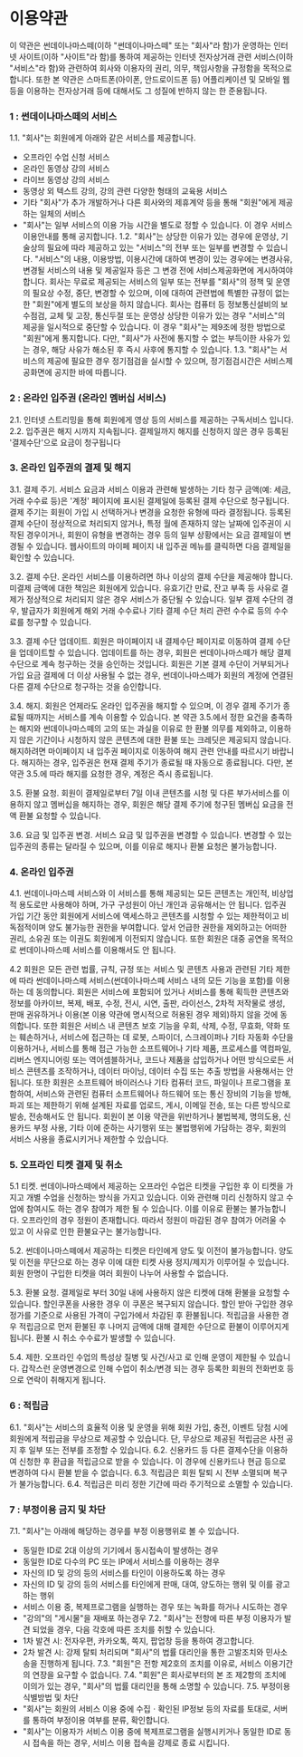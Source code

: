 # 이용약관

이 약관은 썬데이나마스떼(이하 "썬데이나마스떼" 또는 "회사"라 함)가 운영하는 인터넷 사이트(이하 "사이트"라 함)를 통하여 제공하는 인터넷 전자상거래 관련 서비스(이하 "서비스"라 함)와 관련하여 회사와 이용자의 권리, 의무, 책임사항을 규정함을 목적으로 합니다. 또한 본 약관은 스마트폰(아이폰, 안드로이드폰 등) 어플리케이션 및 모바일 웹 등을 이용하는 전자상거래 등에 대해서도 그 성질에 반하지 않는 한 준용됩니다.

### 1 : 썬데이나마스떼의 서비스
1.1. "회사"는 회원에게 아래와 같은 서비스를 제공합니다.
  - 오프라인 수업 신청 서비스
  - 온라인 동영상 강의 서비스
  - 라이브 동영상 강의 서비스
  - 동영상 외 텍스트 강의, 강의 관련 다양한 형태의 교육용 서비스
  - 기타 "회사"가 추가 개발하거나 다른 회사와의 제휴계약 등을 통해 "회원"에게 제공하는 일체의 서비스
  - "회사"는 일부 서비스의 이용 가능 시간을 별도로 정할 수 있습니다. 이 경우 서비스 이용안내를 통해 공지합니다.
1.2. "회사"는 상당한 이유가 있는 경우에 운영상, 기술상의 필요에 따라 제공하고 있는 "서비스"의 전부 또는 일부를 변경할 수 있습니다.
"서비스"의 내용, 이용방법, 이용시간에 대하여 변경이 있는 경우에는 변경사유, 변경될 서비스의 내용 및 제공일자 등은 그 변경 전에 서비스제공화면에 게시하여야 합니다.
회사는 무료로 제공되는 서비스의 일부 또는 전부를 "회사"의 정책 및 운영의 필요상 수정, 중단, 변경할 수 있으며, 이에 대하여 관련법에 특별한 규정이 없는 한 "회원"에게 별도의 보상을 하지 않습니다.
회사는 컴퓨터 등 정보통신설비의 보수점검, 교체 및 고장, 통신두절 또는 운영상 상당한 이유가 있는 경우 "서비스"의 제공을 일시적으로 중단할 수 있습니다. 이 경우 "회사"는 제9조에 정한 방법으로 "회원"에게 통지합니다. 다만, "회사"가 사전에 통지할 수 없는 부득이한 사유가 있는 경우, 해당 사유가 해소된 후 즉시 사후에 통지할 수 있습니다.
1.3. "회사"는 서비스의 제공에 필요한 경우 정기점검을 실시할 수 있으며, 정기점검시간은 서비스제공화면에 공지한 바에 따릅니다.

### 2 : 온라인 입주권 (온라인 멤버십 서비스)
2.1. 인터넷 스트리밍을 통해 회원에게 영상 등의 서비스를 제공하는 구독서비스 입니다.
2.2. 입주권은 해지 시까지 지속됩니다. 결제일까지 해지를 신청하지 않은 경우 등록된 '결제수단'으로 요금이 청구됩니다

### 3. 온라인 입주권의 결제 및 해지
3.1. 결제 주기. 서비스 요금과 서비스 이용과 관련해 발생하는 기타 청구 금액(예: 세금, 거래 수수료 등)은 '계정' 페이지에 표시된 결제일에 등록된 결제 수단으로 청구됩니다. 결제 주기는 회원이 가입 시 선택하거나 변경을 요청한 유형에 따라 결정됩니다. 등록된 결제 수단이 정상적으로 처리되지 않거나, 특정 월에 존재하지 않는 날짜에 입주권이 시작된 경우이거나, 회원이 유형을 변경하는 경우 등의 일부 상황에서는 요금 결제일이 변경될 수 있습니다. 웹사이트의 마이페 페이지 내 입주권 메뉴를 클릭하면 다음 결제일을 확인할 수 있습니다.

3.2. 결제 수단. 온라인 서비스를 이용하려면 하나 이상의 결제 수단을 제공해야 합니다. 미결제 금액에 대한 책임은 회원에게 있습니다. 유효기간 만료, 잔고 부족 등 사유로 결제가 정상적으로 처리되지 않은 경우 서비스가 중단될 수 있습니다. 일부 결제 수단의 경우, 발급자가 회원에게 해외 거래 수수료나 기타 결제 수단 처리 관련 수수료 등의 수수료를 청구할 수 있습니다.

3.3. 결제 수단 업데이트. 회원은 마이페이지 내 결제수단 페이지로 이동하여 결제 수단을 업데이트할 수 있습니다. 업데이트를 하는 경우, 회원은 썬데이나마스떼가 해당 결제 수단으로 계속 청구하는 것을 승인하는 것입니다. 회원은 기본 결제 수단이 거부되거나 가입 요금 결제에 더 이상 사용될 수 없는 경우, 썬데이나마스떼가 회원의 계정에 연결된 다른 결제 수단으로 청구하는 것을 승인합니다.

3.4. 해지. 회원은 언제라도 온라인 입주권을 해지할 수 있으며, 이 경우 결제 주기가 종료될 때까지는 서비스를 계속 이용할 수 있습니다. 본 약관 3.5.에서 정한 요건을 충족하는 해지와 썬데이나마스떼의 고의 또는 과실을 이유로 한 환불 의무를 제외하고, 이용하지 않은 기간이나 시청하지 않은 콘텐츠에 대한 환불 또는 크레딧은 제공되지 않습니다. 해지하려면 마이페이지 내 입주권 페이지로 이동하여 해지 관련 안내를 따르시기 바랍니다. 해지하는 경우, 입주권은 현재 결제 주기가 종료될 때 자동으로 종료됩니다. 다만, 본 약관 3.5.에 따라 해지를 요청한 경우, 계정은 즉시 종료됩니다.

3.5. 환불 요청. 회원이 결제일로부터 7일 이내 콘텐츠를 시청 및 다른 부가서비스를 이용하지 않고 멤버십을 해지하는 경우, 회원은 해당 결제 주기에 청구된 멤버십 요금을 전액 환불 요청할 수 있습니다.

3.6. 요금 및 입주권 변경. 서비스 요금 및 입주권을 변경할 수 있습니다. 변경할 수 있는 입주권의 종류는 달라질 수 있으며, 이를 이유로 해지나 환불 요청은 불가능합니다.

### 4. 온라인 입주권
4.1. 썬데이나마스떼 서비스와 이 서비스를 통해 제공되는 모든 콘텐츠는 개인적, 비상업적 용도로만 사용해야 하며, 가구 구성원이 아닌 개인과 공유해서는 안 됩니다. 입주권 가입 기간 동안 회원에게 서비스에 액세스하고 콘텐츠를 시청할 수 있는 제한적이고 비독점적이며 양도 불가능한 권한을 부여합니다. 앞서 언급한 권한을 제외하고는 어떠한 권리, 소유권 또는 이권도 회원에게 이전되지 않습니다. 또한 회원은 대중 공연을 목적으로 썬데이나마스떼 서비스를 이용해서도 안 됩니다.

4.2 회원은 모든 관련 법률, 규칙, 규정 또는 서비스 및 콘텐츠 사용과 관련된 기타 제한에 따라 썬데이나마스떼 서비스(썬데이나마스떼 서비스 내의 모든 기능을 포함)를 이용하는 데 동의합니다. 회원은 서비스에 포함되어 있거나 서비스를 통해 획득한 콘텐츠와 정보를 아카이브, 복제, 배포, 수정, 전시, 시연, 출판, 라이선스, 2차적 저작물로 생성, 판매 권유하거나 이용(본 이용 약관에 명시적으로 허용된 경우 제외)하지 않을 것에 동의합니다. 또한 회원은 서비스 내 콘텐츠 보호 기능을 우회, 삭제, 수정, 무효화, 약화 또는 훼손하거나, 서비스에 접근하는 데 로봇, 스파이더, 스크레이퍼나 기타 자동화 수단을 이용하거나, 서비스를 통해 접근 가능한 소프트웨어나 기타 제품, 프로세스를 역컴파일, 리버스 엔지니어링 또는 역어셈블하거나, 코드나 제품을 삽입하거나 어떤 방식으로든 서비스 콘텐츠를 조작하거나, 데이터 마이닝, 데이터 수집 또는 추출 방법을 사용해서는 안 됩니다. 또한 회원은 소프트웨어 바이러스나 기타 컴퓨터 코드, 파일이나 프로그램을 포함하여, 서비스와 관련된 컴퓨터 소프트웨어나 하드웨어 또는 통신 장비의 기능을 방해, 파괴 또는 제한하기 위해 설계된 자료를 업로드, 게시, 이메일 전송, 또는 다른 방식으로 발송, 전송해서도 안 됩니다. 회원이 본 이용 약관을 위반하거나 불법복제, 명의도용, 신용카드 부정 사용, 기타 이에 준하는 사기행위 또는 불법행위에 가담하는 경우, 회원의 서비스 사용을 종료시키거나 제한할 수 있습니다.

### 5. 오프라인 티켓 결제 및 취소
5.1 티켓. 썬데이나마스떼에서 제공하는 오프라인 수업은 티켓을 구입한 후 이 티켓을 가지고 개별 수업을 신청하는 방식을 가지고 있습니다. 이와 관련해 미리 신청하지 않고 수업에 참여시도 하는 경우 참여가 제한 될 수 있습니다. 이를 이유로 환불는 불가능합니다. 오프라인의 경우 정원이 존재합니다. 따라서 정원이 마감된 경우 참여가 어려울 수 있고 이 사유로 인한 환불요구는 불가능합니다.

5.2. 썬데이나마스떼에서 제공하는 티켓은 타인에게 양도 및 이전이 불가능합니다. 양도 및 이전을 무단으로 하는 경우 이에 대한 티켓 사용 정지/제지가 이루어질 수 있습니다. 회원 한명이 구입한 티켓을 여러 회원이 나누어 사용할 수 없습니다.

5.3. 환불 요청. 결제일로 부터 30일 내에 사용하지 않은 티켓에 대해 환불을 요청할 수 있습니다. 할인쿠폰을 사용한 경우 이 쿠폰은 복구되지 않습니다. 할인 받아 구입한 경우 정가를 기준으로 사용된 가격이 구입가에서 차감된 후 환불됩니다. 적립금을 사용한 경우 적립금으로 먼저 환불된 후 나머지 금액에 대해 결제한 수단으로 환불이 이루어지게 됩니다. 환불 시 취소 수수료가 발생할 수 있습니다.

5.4. 제한. 오프라인 수업의 특성상 질병 및 사건/사고 로 인해 운영이 제한될 수 있습니다. 갑작스런 운영변경으로 인해 수업이 취소/변경 되는 경우 등록한 회원의 전화번호 등으로 연락이 취해지게 됩니다.


### 6 : 적립금
6.1. "회사"는 서비스의 효율적 이용 및 운영을 위해 회원 가입, 충전, 이벤트 당첨 시에 회원에게 적립금을 무상으로 제공할 수 있습니다. 단, 무상으로 제공된 적립금은 사전 공지 후 일부 또는 전부를 조정할 수 있습니다.
6.2. 신용카드 등 다른 결제수단을 이용하여 신청한 후 환급을 적립금으로 받을 수 있습니다. 이 경우에 신용카드나 현금 등으로 변경하여 다시 환불 받을 수 없습니다.
6.3. 적립금은 회원 탈퇴 시 전부 소멸되며 복구가 불가능합니다.
6.4. 적립금은 미리 정한 기간에 따라 주기적으로 소멸할 수 있습니다.


### 7 : 부정이용 금지 및 차단
7.1. "회사"는 아래에 해당하는 경우를 부정 이용행위로 볼 수 있습니다.
  - 동일한 ID로 2대 이상의 기기에서 동시접속이 발생하는 경우
  - 동일한 ID로 다수의 PC 또는 IP에서 서비스를 이용하는 경우
  - 자신의 ID 및 강의 등의 서비스를 타인이 이용하도록 하는 경우
  - 자신의 ID 및 강의 등의 서비스를 타인에게 판매, 대여, 양도하는 행위 및 이를 광고하는 행위
  - 서비스 이용 중, 복제프로그램을 실행하는 경우 또는 녹화를 하거나 시도하는 경우
  - "강의"의 "게시물"을 재배포 하는경우
7.2. "회사"는 전항에 따른 부정 이용자가 발견 되었을 경우, 다음 각호에 따른 조치를 취할 수 있습니다.
  - 1차 발견 시: 전자우편, 카카오톡, 쪽지, 팝업창 등을 통하여 경고합니다.
  - 2차 발견 시: 강제 탈퇴 처리되며 "회사"의 법률 대리인을 통한 고발조치와 민사소송을 진행하게 됩니다.
7.3. "회원"은 전항 제2호의 조치를 이유로, 서비스 이용기간의 연장을 요구할 수 없습니다.
7.4. "회원"은 회사로부터의 본 조 제2항의 조치에 이의가 있는 경우, "회사"의 법률 대리인을 통해 소명할 수 있습니다.
7.5. 부정이용 식별방법 및 차단
  - "회사"는 회원의 서비스 이용 중에 수집ㆍ확인된 IP정보 등의 자료를 토대로, 서버를 통하여 부정이용 여부를 분류, 확인합니다.
  - "회사"는 이용자가 서비스 이용 중에 복제프로그램을 실행시키거나 동일한 ID로 동시 접속을 하는 경우, 서비스 이용 접속을 강제로 종료 시킵니다.
